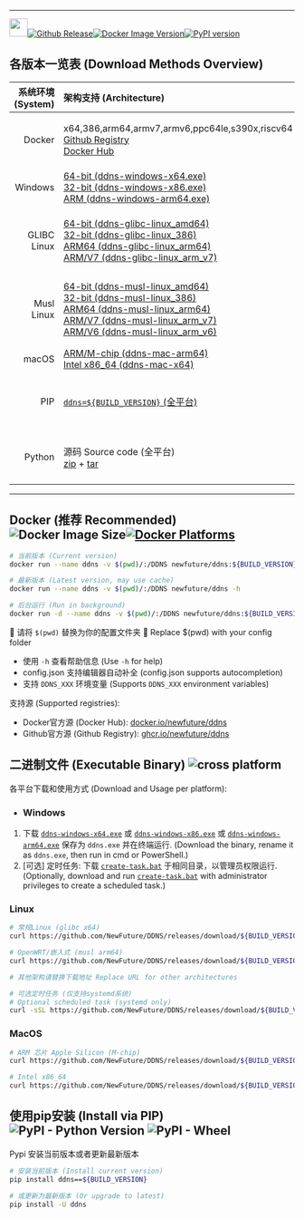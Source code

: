 
---

[<img src="https://ddns.newfuture.cc/doc/img/ddns.svg" height="32px"/>](https://ddns.newfuture.cc)[![Github Release](https://img.shields.io/github/v/tag/newfuture/ddns?include_prereleases&filter=${BUILD_VERSION}&style=for-the-badge&logo=github&label=DDNS&color=success)](https://github.com/NewFuture/DDNS/releases/${BUILD_VERSION})[![Docker Image Version](https://img.shields.io/docker/v/newfuture/ddns/${BUILD_VERSION}?label=Docker&logo=docker&style=for-the-badge)](https://hub.docker.com/r/newfuture/ddns/tags?name=${BUILD_VERSION})[![PyPI version](https://img.shields.io/pypi/v/ddns/${BUILD_VERSION}?logo=python&style=for-the-badge)](https://pypi.org/project/ddns/${BUILD_VERSION})

## 各版本一览表 (Download Methods Overview)

| 系统环境 (System) | 架构支持 (Architecture) | 说明 (Description) |
| ---------: |:------------------- |:---------|
| Docker | x64,386,arm64,armv7,armv6,ppc64le,s390x,riscv64<br>[Github Registry](https://ghcr.io/newfuture/ddns) <br> [Docker Hub](https://hub.docker.com/r/newfuture/ddns) | 支持8种架构 <br/>`docker pull ghcr.io/newfuture/ddns:${BUILD_VERSION}` <br/> 🚀 `docker pull newfuture/ddns:${BUILD_VERSION}` |
| Windows | [64-bit (ddns-windows-x64.exe)](https://github.com/NewFuture/DDNS/releases/download/${BUILD_VERSION}/ddns-windows-x64.exe) <br> [32-bit (ddns-windows-x86.exe)](https://github.com/NewFuture/DDNS/releases/download/${BUILD_VERSION}/ddns-windows-x86.exe) <br> [ARM (ddns-windows-arm64.exe)](https://github.com/NewFuture/DDNS/releases/download/${BUILD_VERSION}/ddns-windows-arm64.exe) | 在最新 Windows 10 和 Windows 11 测试。 <br> ✅ Tested on Windows 10 and Windows 11 |
| GLIBC Linux | [64-bit (ddns-glibc-linux_amd64)](https://github.com/NewFuture/DDNS/releases/download/${BUILD_VERSION}/ddns-glibc-linux_amd64)<br> [32-bit (ddns-glibc-linux_386)](https://github.com/NewFuture/DDNS/releases/download/${BUILD_VERSION}/ddns-glibc-linux_386) <br> [ARM64 (ddns-glibc-linux_arm64)](https://github.com/NewFuture/DDNS/releases/download/${BUILD_VERSION}/ddns-glibc-linux_arm64)<br> [ARM/V7 (ddns-glibc-linux_arm_v7)](https://github.com/NewFuture/DDNS/releases/download/${BUILD_VERSION}/ddns-glibc-linux_arm_v7) | 常规Linux桌面或服务器，需GLIBC≥2.28。<br>（如 Debian 9+、Ubuntu 20.04+、CentOS 8+）<br> 🐧 For common Linux desktop/server with GLIBC ≥ 2.28 |
| Musl Linux | [64-bit (ddns-musl-linux_amd64)](https://github.com/NewFuture/DDNS/releases/download/${BUILD_VERSION}/ddns-musl-linux_amd64) <br> [32-bit (ddns-musl-linux_386)](https://github.com/NewFuture/DDNS/releases/download/${BUILD_VERSION}/ddns-musl-linux_386) <br> [ARM64 (ddns-musl-linux_arm64)](https://github.com/NewFuture/DDNS/releases/download/${BUILD_VERSION}/ddns-musl-linux_arm64)<br> [ARM/V7 (ddns-musl-linux_arm_v7)](https://github.com/NewFuture/DDNS/releases/download/${BUILD_VERSION}/ddns-musl-linux_arm_v7) <br> [ARM/V6 (ddns-musl-linux_arm_v6)](https://github.com/NewFuture/DDNS/releases/download/${BUILD_VERSION}/ddns-musl-linux_arm_v6) | 适用于OpenWRT及嵌入式系统（musl ≥ 1.1.24），如OpenWRT 19+；ARMv6未测试。<br> 🛠️ For OpenWRT and embedded systems with musl ≥ 1.1.24. ARMv6 not tested. |
| macOS | [ARM/M-chip (ddns-mac-arm64)](https://github.com/NewFuture/DDNS/releases/download/${BUILD_VERSION}/ddns-mac-arm64) <br> [Intel x86_64 (ddns-mac-x64)](https://github.com/NewFuture/DDNS/releases/download/${BUILD_VERSION}/ddns-mac-x64) | 仅虚拟环境测试，未在真机测试 <br> 🍎 Tested in virtual environments only |
| PIP | [`ddns=${BUILD_VERSION}` (全平台)](https://pypi.org/project/ddns/${BUILD_VERSION}) | 可通过 pip/pip2/pip3/easy_install 安装，部分环境自动添加至 PATH。<br> 📦 Installable via pip and easy_install. May auto-register in PATH |
| Python | 源码 Source code (全平台)<br> [zip](https://github.com/NewFuture/DDNS/archive/refs/tags/${BUILD_VERSION}.zip) + [tar](https://github.com/NewFuture/DDNS/archive/refs/tags/${BUILD_VERSION}.tar) | 可在 Python 2.7 或 Python 3 上直接运行，无需依赖 <br> 🐍 Directly runnable with Python 2.7 or Python 3. No extra dependencies. |

---

## Docker (推荐 Recommended)  ![Docker Image Size](https://img.shields.io/docker/image-size/newfuture/ddns/${BUILD_VERSION}?style=social)[![Docker Platforms](https://img.shields.io/badge/arch-amd64%20%7C%20arm64%20%7C%20arm%2Fv7%20%7C%20arm%2Fv6%20%7C%20ppc64le%20%7C%20s390x%20%7C%20386%20%7C%riscv64-blue?logo=docker&style=social)](https://hub.docker.com/r/newfuture/ddns)

```bash
# 当前版本 (Current version)
docker run --name ddns -v $(pwd)/:/DDNS newfuture/ddns:${BUILD_VERSION} -h

# 最新版本 (Latest version, may use cache)
docker run --name ddns -v $(pwd)/:/DDNS newfuture/ddns -h

# 后台运行 (Run in background)
docker run -d --name ddns -v $(pwd)/:/DDNS newfuture/ddns:${BUILD_VERSION}
```
📁 请将 `$(pwd)` 替换为你的配置文件夹
📖 Replace $(pwd) with your config folder

* 使用 `-h` 查看帮助信息 (Use `-h` for help)
* config.json 支持编辑器自动补全 (config.json supports autocompletion)
* 支持 `DDNS_XXX` 环境变量 (Supports `DDNS_XXX` environment variables)

支持源 (Supported registries):

* Docker官方源 (Docker Hub): [docker.io/newfuture/ddns](https://hub.docker.com/r/newfuture/ddns)
* Github官方源 (Github Registry): [ghcr.io/newfuture/ddns](https://github.com/NewFuture/DDNS/pkgs/container/ddns)

## 二进制文件 (Executable Binary) ![cross platform](https://img.shields.io/badge/system-Windows_%7C%20Linux_%7C%20MacOS-success.svg?style=social)

各平台下载和使用方式 (Download and Usage per platform):

* ### Windows

1. 下载 [`ddns-windows-x64.exe`](https://github.com/NewFuture/DDNS/releases/download/${BUILD_VERSION}/ddns-windows-x64.exe) 或 [`ddns-windows-x86.exe`](https://github.com/NewFuture/DDNS/releases/download/${BUILD_VERSION}/ddns-windows-x86.exe) 或 [`ddns-windows-arm64.exe`](https://github.com/NewFuture/DDNS/releases/download/${BUILD_VERSION}/ddns-windows-arm64.exe) 保存为 `ddns.exe` 并在终端运行. 
(Download the binary, rename it as `ddns.exe`, then run in cmd or PowerShell.)
2. [可选] 定时任务: 下载 [`create-task.bat`](https://github.com/NewFuture/DDNS/releases/download/${BUILD_VERSION}/create-task.bat) 于相同目录，以管理员权限运行.
(Optionally, download and run [`create-task.bat`](https://github.com/NewFuture/DDNS/releases/download/${BUILD_VERSION}/create-task.bat) with administrator privileges to create a scheduled task.)

### Linux

```bash
# 常规Linux (glibc x64)
curl https://github.com/NewFuture/DDNS/releases/download/${BUILD_VERSION}/ddns-glibc-linux_amd64 -#SLo ddns && chmod +x ddns

# OpenWRT/嵌入式 (musl arm64)
curl https://github.com/NewFuture/DDNS/releases/download/${BUILD_VERSION}/ddns-musl-linux_arm64 -#SLo ddns && chmod +x ddns

# 其他架构请替换下载地址 Replace URL for other architectures

# 可选定时任务 (仅支持systemd系统)
# Optional scheduled task (systemd only)
curl -sSL https://github.com/NewFuture/DDNS/releases/download/${BUILD_VERSION}/create-task.sh | bash
```

### MacOS

```sh
# ARM 芯片 Apple Silicon (M-chip)
curl https://github.com/NewFuture/DDNS/releases/download/${BUILD_VERSION}/ddns-mac-arm64 -#SLo ddns && chmod +x ddns

# Intel x86_64
curl https://github.com/NewFuture/DDNS/releases/download/${BUILD_VERSION}/ddns-mac-x64 -#SLo ddns && chmod +x ddns
```

## 使用pip安装 (Install via PIP) ![PyPI - Python Version](https://img.shields.io/pypi/pyversions/ddns/${BUILD_VERSION}.svg?style=social) ![PyPI - Wheel](https://img.shields.io/pypi/wheel/ddns/${BUILD_VERSION}.svg?style=social)

Pypi 安装当前版本或者更新最新版本

```sh
# 安装当前版本 (Install current version)
pip install ddns==${BUILD_VERSION}

# 或更新为最新版本 (Or upgrade to latest)
pip install -U ddns
```
